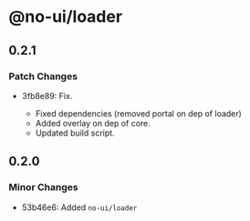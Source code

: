 # @no-ui/loader

## 0.2.1

### Patch Changes

- 3fb8e89: Fix.

  - Fixed dependencies (removed portal on dep of loader)
  - Added overlay on dep of core.
  - Updated build script.

## 0.2.0

### Minor Changes

- 53b46e6: Added `no-ui/loader`
